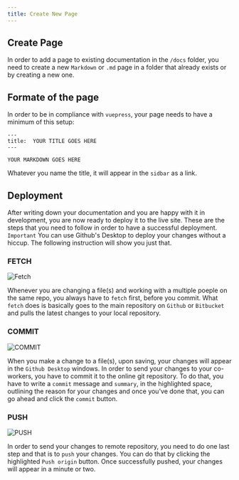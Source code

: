 ```yaml
---
title: Create New Page
---
```


## Create Page
In order to add a page to existing documentation in the `/docs` folder, you need to create a new `Markdown` or `.md` page in a folder that already exists or by creating a new one.

## Formate of the page
In order to be in compliance with `vuepress`,  your page needs to have a minimum of this setup:
```
---
title:  YOUR TITLE GOES HERE
---

YOUR MARKDOWN GOES HERE
```
Whatever you name the title, it will appear in the `sidbar` as a link.


## 	Deployment
After writing down your documentation and you are happy with it in development, you are now ready to deploy it to the live site.
These are the steps that you need to follow in order to have a successful deployment.
`Important` You can use Github's Desktop to deploy your changes without a hiccup. The following instruction will show you just that.

### FETCH
![Fetch](https://nauticus.exchange/help/images/FETCH.png)

Whenever you are changing a file(s) and working with a multiple poeple on the same repo, you always have to `fetch` first, before you commit.
What `fetch` does is basically goes to the main repository on `Github` or `Bitbucket` and pulls the latest changes to your local repository.


### COMMIT
![COMMIT](https://nauticus.exchange/help/images/COMMIT.jpg)

When you make a change to a file(s), upon saving, your changes will appear in the `Github Desktop` windows.
In order to send your changes to your co-workers, you have to commit it to the online git repository.
To do that, you have to write a `commit` message and `summary`, in the highlighted space, outlining the reason for your changes and once you've done that,
you can go ahead and click the `commit` button.

### PUSH
![PUSH](https://nauticus.exchange/help/images/PUSH.jpg)

In order to send your changes to remote repository, you need to do one last step and that is to `push` your changes.
You can do that by clicking the highlighted `Push origin` button. Once successfully pushed, your changes will appear in a minute or two.